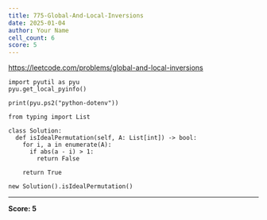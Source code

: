 ```yaml
---
title: 775-Global-And-Local-Inversions
date: 2025-01-04
author: Your Name
cell_count: 6
score: 5
---
```


https://leetcode.com/problems/global-and-local-inversions


```
import pyutil as pyu
pyu.get_local_pyinfo()
```


```
print(pyu.ps2("python-dotenv"))
```


```
from typing import List
```


```
class Solution:
  def isIdealPermutation(self, A: List[int]) -> bool:
    for i, a in enumerate(A):
      if abs(a - i) > 1:
        return False

    return True
```


```
new Solution().isIdealPermutation()
```


---
**Score: 5**